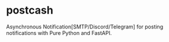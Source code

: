 # postcash

Asynchronous Notification[SMTP/Discord/Telegram] for posting notifications with Pure Python and FastAPI.
